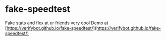 # fake-speedtest
Fake stats and flex at ur friends very cool 
Demo at [https://verifybot.github.io/fake-speedtest/](https://verifybot.github.io/fake-speedtest/)
